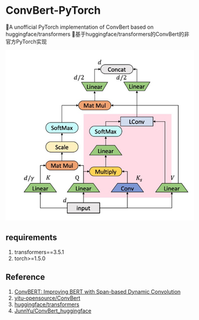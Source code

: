 # ConvBert-PyTorch
🤗A unofficial PyTorch implementation of ConvBert based on huggingface/transformers
🤗基于huggingface/transformers的ConvBert的非官方PyTorch实现

![sdconv](img/sdconv.jpg)

## requirements
1. transformers==3.5.1
2. torch>=1.5.0

## Reference
1. [ConvBERT: Improving BERT with Span-based Dynamic Convolution](https://arxiv.org/abs/2008.02496)
2. [yitu-opensource/ConvBert](https://github.com/yitu-opensource/ConvBert)
3. [huggingface/transformers](https://github.com/huggingface/transformers)
4. [JunnYu/ConvBert_huggingface](https://github.com/JunnYu/ConvBert_huggingface)
